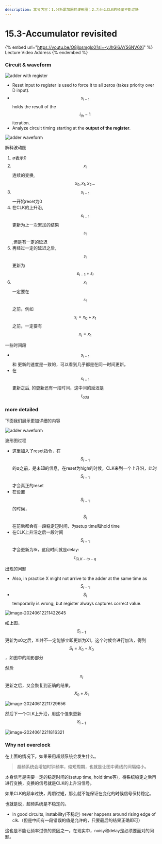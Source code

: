 ```yaml
---
description: 本节内容：1.分析累加器的波形图；2.为什么CLK的频率不能过快
---
```


# 15.3-Accumulator revisited

{% embed url="https://youtu.be/Q8jlosmglo0?si=-yJhGl6AYS6NV6Xj" %}
Lecture Video Address
{% endembed %}

### Circuit & waveform

![adder with register](.image/image-20240612155120191.png)

* Reset input to register is used to force it to all zeros (takes priority over D input).
* $$s_{i-1}$$ holds the result of the $$i_{th}-1$$ iteration.
* Analyze circuit timing starting at the **output of the register**.

![adder waveform](.image/image-20240612155059460.png)

解释波动图

1. ∅表示0
2. $$x_i$$ 连续的变换, $$x_0, x_1, x_2...$$&#x20;
3. $$s_{i-1}$$ 一开始reset为0
4. 在CLK的上升沿, $$s_{i-1}$$ 更新为上一次累加的结果 $$s_i$$ ,但是有一定的延迟
5. 再经过一定的延迟之后, $$s_i$$ 更新为 $$s_{i-1} + s_i$$
6. $$x_i$$ 一定要在 $$s_i$$ 之前，例如 $$s_i = x_0 + x_1$$ 之前，一定要有 $$x_i = x_1$$

一些时间段

* $$s_{i-1}$$ 和  更新的速度是一致的，可以看到几乎都是在同一时间更新。
* 在 $$s_{i-1}$$ 更新之后,  的更新还有一段时间，这中间的延迟是 $$t_{add}$$

### more detailed

下面我们展示更加详细的内容

![adder waveform](.image/image-20240612204403285.png)

波形图过程

* 这里加入了reset指令，在$$S_{i-1}$$的∅之前，是未知的信息，在reset为high的时候，CLK来到一个上升沿，此时$$S_{i-1}$$才会真正的reset
* 在设置$$S_{i-1}$$的时候，$$S_i$$在前后都会有一段稳定短时间，为setup time和hold time
* 在CLK上升沿之后一段时间$$S_{i-1}$$才会更新为S~~i~~，这段时间就是delay: $$t_{CLK-to-q}$$

出现的问题

* Also, in practice X might not arrive to the adder at the same time as $$S_{i-1}$$
* $$S_i$$ temporarily is wrong, but register always captures correct value.

![image-20240612211422645](.image/image-20240612211422645.png)

如上图，$$S_{i-1}$$更新为x0之后，Xi并不一定能够立即更新为X1，这个时候会进行加法，得到$$S_i = X_0 + X_0$$，如图中的阴影部分

然后$$x_i$$更新之后，又会恢复到正确的结果，$$X_0 + X_1$$

![image-20240612211729656](.image/image-20240612211729656.png)

然后下一个CLK上升沿，用这个值来更新$$S_{i-1}$$

![image-20240612211816321](.image/image-20240612211816321.png)

### Why not overclock

在上面的情况下，如果采用超频系统会发生什么。

> 超频系统会增加时钟频率，缩短周期，也就是让图中黄线的间隔缩小。

本身信号是需要一定的稳定时间的(setup time, hold time等)，待系统稳定之后再进行变换，变换的信号就是CLK的上升沿信号。

如果CLK的频率过快，周期过短，那么就不能保证在变化的时候信号保持稳定。

也就是说，超频系统是不稳定的。

* In good circuits, instability(不稳定) never happens around rising edge of clk.（但是中间有一段错误的值是允许的，只要最后的结果正确即可）

这也是不能让频率过快的原因之一，在现实中，noisy和delay是必须要面对的问题。
